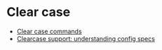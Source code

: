 # Clear case
- [Clear case commands](./clearcase.md)
- [Clearcase support: understanding config specs](./clearcase-support--understanding-config-specs.md)
